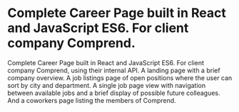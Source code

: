 
# Complete Career Page built in React and JavaScript ES6. For client company Comprend.

Complete Career Page built in React and JavaScript ES6. For client company Comprend, using their internal API. A landing page with a brief company overview. A job listings page of open positions where the user can sort by city and department. A single job page view with navigation between available jobs and a brief display of possible future colleagues. And a coworkers page listing the members of Comprend.
